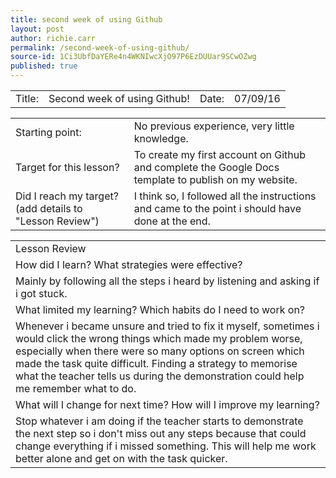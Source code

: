 ```yaml
---
title: second week of using Github
layout: post
author: richie.carr
permalink: /second-week-of-using-github/
source-id: 1Ci3UbfDaYERe4n4WKNIwcXjO97P6EzDUUar9SCwOZwg
published: true
---
```

<table>
  <tr>
    <td>Title:  </td>
    <td>Second week of using Github!</td>
    <td> Date:  </td>
    <td>07/09/16</td>
  </tr>
</table>


<table>
  <tr>
    <td>Starting point:</td>
    <td>No previous experience, very little knowledge.</td>
  </tr>
  <tr>
    <td>Target for this lesson?</td>
    <td>To create my first account on Github and complete the Google Docs template to publish on my website.</td>
  </tr>
  <tr>
    <td>Did I reach my target? 
(add details to "Lesson Review")</td>
    <td>I think so,  I followed all the instructions and came to the point i should have done at the end.</td>
  </tr>
</table>


<table>
  <tr>
    <td>Lesson Review</td>
  </tr>
  <tr>
    <td>How did I learn? What strategies were effective? </td>
  </tr>
  <tr>
    <td>Mainly by following all the steps i heard by listening and asking if i got stuck.</td>
  </tr>
  <tr>
    <td>What limited my learning? Which habits do I need to work on? </td>
  </tr>
  <tr>
    <td>Whenever i became unsure and tried to fix it myself, sometimes i would click the wrong things which made my problem worse, especially when there were so many options on screen which made the task quite difficult. Finding a strategy to memorise what the teacher tells us during the demonstration could help me remember what to do.</td>
  </tr>
  <tr>
    <td>What will I change for next time? How will I improve my learning?</td>
  </tr>
  <tr>
    <td>Stop whatever i am doing if the teacher starts to demonstrate the next step so i don't miss out any steps because that could change everything if i missed something. This will help me work better alone and get on with the task quicker.</td>
  </tr>
</table>


